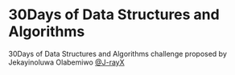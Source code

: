 # 30Days of Data Structures and Algorithms

30Days of Data Structures and Algorithms challenge proposed by Jekayinoluwa Olabemiwo [@J-rayX](https://github.com/J-rayX)
